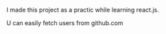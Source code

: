 I made this project as a practic while learning react.js.

U can easily fetch users from github.com

